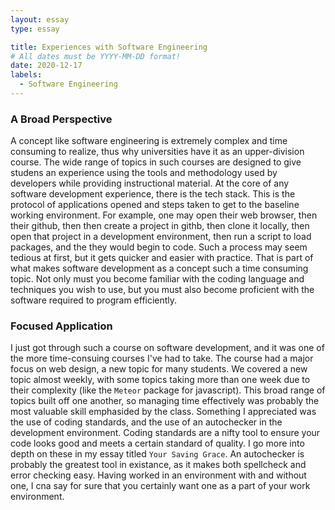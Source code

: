 ```yaml
---
layout: essay
type: essay

title: Experiences with Software Engineering
# All dates must be YYYY-MM-DD format!
date: 2020-12-17
labels:
  - Software Engineering
---
```


### A Broad Perspective

A concept like software engineering is extremely complex and time consuming to realize, thus why universities have it as an upper-division course. The wide range of topics in such courses are designed to give studens an experience using the tools and methodology used by developers while providing instructional material. At the core of any software development experience, there is the tech stack. This is the protocol of applications opened and steps taken to get to the baseline working environment. For example, one may open their web browser, then their github, then then create a project in githb, then clone it locally, then open that project in a development environment, then run a script to load packages, and the they would begin to code. Such a process may seem tedious at first, but it gets quicker and easier with practice. That is part of what makes software development as a concept such a time consuming topic. Not only must you become familiar with the coding language and techniques you wish to use, but you must also become proficient with the software required to program efficiently.

### Focused Application

I just got through such a course on software development, and it was one of the more time-consuing courses I've had to take. The course had a major focus on web design, a new topic for many students. We covered a new topic almost weekly, with some topics taking more than one week due to their complexity (like the `Meteor` package for javascript). This broad range of topics built off one another, so managing time effectively was probably the most valuable skill emphasided by the class. Something I appreciated was the use of coding standards, and the use of an autochecker in the development environment. Coding standards are a nifty tool to ensure your code looks good and meets a certain standard of quality. I go more into depth on these in my essay titled `Your Saving Grace`. An autochecker is probably the greatest tool in existance, as it makes both spellcheck and error checking easy. Having worked in an environment with and without one, I cna say for sure that you certainly want one as a part of your work environment.
